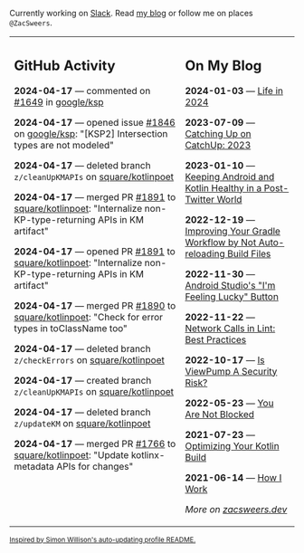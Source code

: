 Currently working on [Slack](https://slack.com/). Read [my blog](https://zacsweers.dev/) or follow me on places `@ZacSweers`.

<table><tr><td valign="top" width="60%">

## GitHub Activity
<!-- githubActivity starts -->
**2024-04-17** — commented on [#1649](https://github.com/google/ksp/pull/1649#issuecomment-2062103206) in [google/ksp](https://github.com/google/ksp)

**2024-04-17** — opened issue [#1846](https://github.com/google/ksp/issues/1846) on [google/ksp](https://github.com/google/ksp): "[KSP2] Intersection types are not modeled"

**2024-04-17** — deleted branch `z/cleanUpKMAPIs` on [square/kotlinpoet](https://github.com/square/kotlinpoet)

**2024-04-17** — merged PR [#1891](https://github.com/square/kotlinpoet/pull/1891) to [square/kotlinpoet](https://github.com/square/kotlinpoet): "Internalize non-KP-type-returning APIs in KM artifact"

**2024-04-17** — opened PR [#1891](https://github.com/square/kotlinpoet/pull/1891) to [square/kotlinpoet](https://github.com/square/kotlinpoet): "Internalize non-KP-type-returning APIs in KM artifact"

**2024-04-17** — merged PR [#1890](https://github.com/square/kotlinpoet/pull/1890) to [square/kotlinpoet](https://github.com/square/kotlinpoet): "Check for error types in toClassName too"

**2024-04-17** — deleted branch `z/checkErrors` on [square/kotlinpoet](https://github.com/square/kotlinpoet)

**2024-04-17** — created branch `z/cleanUpKMAPIs` on [square/kotlinpoet](https://github.com/square/kotlinpoet)

**2024-04-17** — deleted branch `z/updateKM` on [square/kotlinpoet](https://github.com/square/kotlinpoet)

**2024-04-17** — merged PR [#1766](https://github.com/square/kotlinpoet/pull/1766) to [square/kotlinpoet](https://github.com/square/kotlinpoet): "Update kotlinx-metadata APIs for changes"
<!-- githubActivity ends -->
</td><td valign="top" width="40%">

## On My Blog
<!-- blog starts -->
**2024-01-03** — [Life in 2024](https://www.zacsweers.dev/life-in-2024/)

**2023-07-09** — [Catching Up on CatchUp: 2023](https://www.zacsweers.dev/catching-up-on-catchup-2023/)

**2023-01-10** — [Keeping Android and Kotlin Healthy in a Post-Twitter World](https://www.zacsweers.dev/keeping-android-healthy/)

**2022-12-19** — [Improving Your Gradle Workflow by Not Auto-reloading Build Files](https://www.zacsweers.dev/improving-your-workflow-by-not-auto-reloading-build-files/)

**2022-11-30** — [Android Studio's "I'm Feeling Lucky" Button](https://www.zacsweers.dev/android-studios-im-feeling-lucky-button/)

**2022-11-22** — [Network Calls in Lint: Best Practices](https://www.zacsweers.dev/network-calls-in-lint-best-practices/)

**2022-10-17** — [Is ViewPump A Security Risk?](https://www.zacsweers.dev/is-viewpump-a-security-risk/)

**2022-05-23** — [You Are Not Blocked](https://www.zacsweers.dev/you-are-not-blocked/)

**2021-07-23** — [Optimizing Your Kotlin Build](https://www.zacsweers.dev/optimizing-your-kotlin-build/)

**2021-06-14** — [How I Work](https://www.zacsweers.dev/how-i-work/)
<!-- blog ends -->
_More on [zacsweers.dev](https://zacsweers.dev/)_
</td></tr></table>

<sub><a href="https://simonwillison.net/2020/Jul/10/self-updating-profile-readme/">Inspired by Simon Willison's auto-updating profile README.</a></sub>